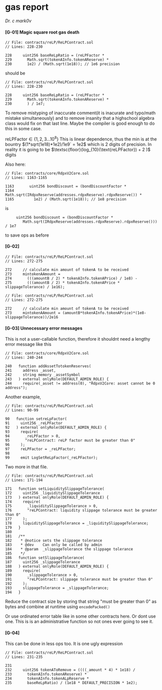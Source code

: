 # gas report

*Dr. c mark0v*





#### [G-01] Magic square root gas death


```solidity
// File: contracts/reLP/ReLPContract.sol
// Lines: 228-230

228     uint256 baseReLpRatio = (reLPFactor *
229       Math.sqrt(tokenAInfo.tokenAReserve) *
230       1e2) / (Math.sqrt(1e18)); // 1e6 precision
```

should be

```solidity
// File: contracts/reLP/ReLPContract.sol
// Lines: 228-230

228     uint256 baseReLpRatio = (reLPFactor *
229       Math.sqrt(tokenAInfo.tokenAReserve) *
230       ) / 1e7; 
```

To remove mistyping of inaccurate comment(it is inacurate and typo/math mistake simultaneously) and to remove insanity that a highschool algebra class would fix on that last line. Maybe the compiler is good enough to do this in some case. 

 $\text{reLPFactor} \in \{1,2,3...10^{8}\}$ This is linear dependence, thus the min is at the bountry $(1*sqrt(1e18)*1e2)/1e9` = 1e2$ which is 2 digits of precision. In reality it is going to be $\textsc{floor}(log_{10}(\text{reLPFactor}) + 2 )$ digits





Also here:

```solidity
// File: contracts/core/RdpxV2Core.sol
// Lines: 1163-1165

1163       uint256 bondDiscount = (bondDiscountFactor *
1164         Math.sqrt(IRdpxReserve(addresses.rdpxReserve).rdpxReserve()) *
1165         1e2) / (Math.sqrt(1e18)); // 1e8 precision
```


is 


```solidity
     uint256 bondDiscount = (bondDiscountFactor *
        Math.sqrt(IRdpxReserve(addresses.rdpxReserve).rdpxReserve())) / 1e7

```

to save ops as before 



#### [G-02]  



```solidity
// File: contracts/reLP/ReLPContract.sol
// Lines: 272-275

272     // calculate min amount of tokenA to be received
273     mintokenAAmount =
274       (((amountB / 2) * tokenAInfo.tokenAPrice) / 1e8) -
275       (((amountB / 2) * tokenAInfo.tokenAPrice * slippageTolerance) / 1e16);
```




```solidity
// File: contracts/reLP/ReLPContract.sol
// Lines: 272-275

272     // calculate min amount of tokenA to be received
273     mintokenAAmount = (amountB*tokenAInfo.tokenAPrice)*(1e8-slippageTolerance))/2e16
```

#### [G-03] Unnecessary error messages

This is not a user-callable function, therefore it shouldnt need a lengthy error message like this


```solidity
// File: contracts/core/RdpxV2Core.sol
// Lines: 240-244

240   function addAssetTotokenReserves(
241     address _asset,
242     string memory _assetSymbol
243   ) external onlyRole(DEFAULT_ADMIN_ROLE) {
244     require(_asset != address(0), "RdpxV2Core: asset cannot be 0 address");
```

Another example, 

 
```solidity
// File: contracts/reLP/ReLPContract.sol
// Lines: 90-99

90   function setreLpFactor(
91     uint256 _reLPFactor
92   ) external onlyRole(DEFAULT_ADMIN_ROLE) {
93     require(
94       _reLPFactor > 0,
95       "reLPContract: reLP factor must be greater than 0"
96     );
97     reLPFactor = _reLPFactor;
98 
99     emit LogSetReLpFactor(_reLPFactor);
```

Two more in that file.

```solidity
// File: contracts/reLP/ReLPContract.sol
// Lines: 171-194

171   function setLiquiditySlippageTolerance(
172     uint256 _liquiditySlippageTolerance
173   ) external onlyRole(DEFAULT_ADMIN_ROLE) {
174     require(
175       _liquiditySlippageTolerance > 0,
176       "reLPContract: liquidity slippage tolerance must be greater than 0"
177     );
178     liquiditySlippageTolerance = _liquiditySlippageTolerance;
179   }
180 
181   /**
182    * @notice sets the slippage tolerance
183    * @dev    Can only be called by admin
184    * @param  _slippageTolerance the slippage tolerance
185    */
186   function setSlippageTolerance(
187     uint256 _slippageTolerance
188   ) external onlyRole(DEFAULT_ADMIN_ROLE) {
189     require(
190       _slippageTolerance > 0,
191       "reLPContract: slippage tolerance must be greater than 0"
192     );
193     slippageTolerance = _slippageTolerance;
194   }
```


Reduce the contract size by storing that string "must be greater than 0" as bytes and combine at runtime using ``encodePacked()``

Or use ordinated error table like in some other contracts here. Or dont use one. This is is an administrative function so not ones ever going to see it. 

#### [G-04]


This can be done in less ops too. It is one ugly expression

```solidity
// File: contracts/reLP/ReLPContract.sol
// Lines: 231-235

231 
232     uint256 tokenAToRemove = ((((_amount * 4) * 1e18) /
233       tokenAInfo.tokenAReserve) *
234       tokenAInfo.tokenALpReserve *
235       baseReLpRatio) / (1e18 * DEFAULT_PRECISION * 1e2);
```



